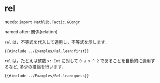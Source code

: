 # rel

needs: `import Mathlib.Tactic.GCongr`

named after: 関係(relation)

`rel` は，不等式を代入して適用し，不等式を示します．

```lean
{{#include ../Examples/Rel.lean:first}}
```

`rel` は，たとえば整数 `x: Int` に対して `0 ≤ x ^ 2` であることを自動的に適用するなど, 多少の推論を行います．

```lean
{{#include ../Examples/Rel.lean:guess}}
```
